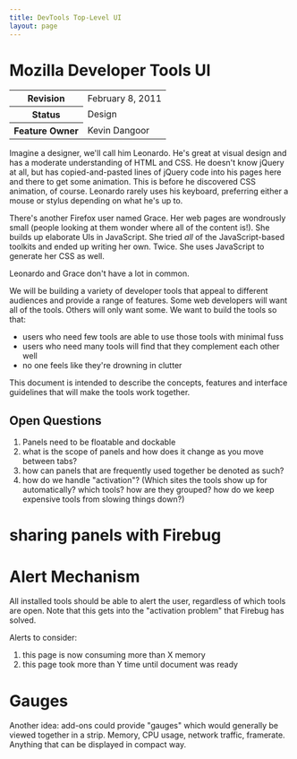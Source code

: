 ```yaml
---
title: DevTools Top-Level UI
layout: page
---
```


# Mozilla Developer Tools UI #

<table class="metadata">
    <tr><th>Revision</th><td>February 8, 2011</td></tr>
    <tr><th>Status</th><td>Design</td></tr>
    <tr><th>Feature Owner</th><td>Kevin Dangoor</td></tr>
</table>

Imagine a designer, we'll call him Leonardo. He's great at visual design
and has a moderate understanding of HTML and CSS. He doesn't know jQuery at
all, but has copied-and-pasted lines of jQuery code into his pages here
and there to get some animation. This is before he discovered CSS animation,
of course. Leonardo rarely uses his keyboard, preferring either a mouse
or stylus depending on what he's up to.

There's another Firefox user named Grace. Her web pages are wondrously
small (people looking at them wonder where all of the content is!). She
builds up elaborate UIs in JavaScript. She tried *all* of the JavaScript-based
toolkits and ended up writing her own. Twice. She uses JavaScript to generate
her CSS as well.

Leonardo and Grace don't have a lot in common.

We will be building a variety of developer tools that appeal to different 
audiences and provide a range of features. Some web developers will want
all of the tools. Others will only want some. We want to build the tools
so that:

* users who need few tools are able to use those tools with minimal fuss
* users who need many tools will find that they complement each other well
* no one feels like they're drowning in clutter

This document is intended to describe the concepts, features and interface
guidelines that will make the tools work together.

## Open Questions ##

1. Panels need to be floatable and dockable
2. what is the scope of panels and how does it change as you move between tabs?
3. how can panels that are frequently used together be denoted as such?
4. how do we handle "activation"? (Which sites the tools show up for automatically? which tools? how are they grouped? how do we keep expensive tools from slowing things down?)

# sharing panels with Firebug #

# Alert Mechanism #

All installed tools should be able to alert the user, regardless of which tools are open. Note that this gets into the "activation problem" that Firebug has solved.

Alerts to consider:

1. this page is now consuming more than X memory
2. this page took more than Y time until document was ready

# Gauges #

Another idea: add-ons could provide "gauges" which would generally be viewed together in a strip. Memory, CPU usage, network traffic, framerate. Anything that can be displayed in compact way.